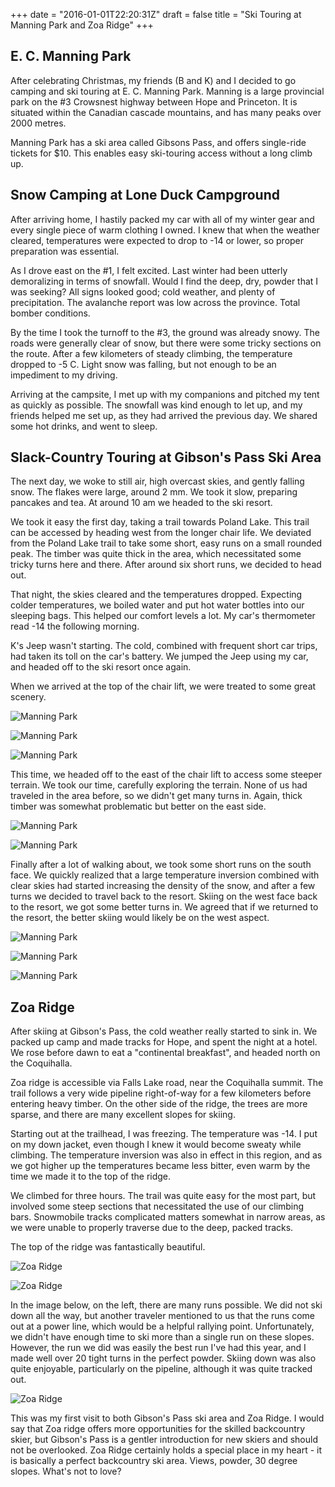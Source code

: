 +++
date = "2016-01-01T22:20:31Z"
draft = false
title = "Ski Touring at Manning Park and Zoa Ridge"
+++

E. C. Manning Park
------------------

After celebrating Christmas, my friends (B and K) and I decided to go camping and ski touring
at E. C. Manning Park. Manning is a large provincial park on the #3 Crowsnest highway
between Hope and Princeton. It is situated within the Canadian cascade mountains, and
has many peaks over 2000 metres.

Manning Park has a ski area called Gibsons Pass, and offers single-ride tickets for $10.
This enables easy ski-touring access without a long climb up.

Snow Camping at Lone Duck Campground
------------------------------------

After arriving home, I hastily packed my car with all of my winter gear and every
single piece of warm clothing I owned. I knew that when the weather cleared,
temperatures were expected to drop to -14 or lower, so proper preparation was essential.

As I drove east on the #1, I felt excited. Last winter had been utterly demoralizing in terms
of snowfall. Would I find the deep, dry, powder that I was seeking? All signs looked good;
cold weather, and plenty of precipitation. The avalanche report was low across the province.
Total bomber conditions.

By the time I took the turnoff to the #3, the ground was already snowy. The roads were generally
clear of snow, but there were some tricky sections on the route. After a few kilometers of
steady climbing, the temperature dropped to -5 C. Light snow was falling, but not enough to
be an impediment to my driving.

Arriving at the campsite, I met up with my companions and pitched my tent as quickly as
possible. The snowfall was kind enough to let up, and my friends helped me set up, as
they had arrived the previous day. We shared some hot drinks, and went to sleep.

Slack-Country Touring at Gibson's Pass Ski Area
-----------------------------------------------

The next day, we woke to still air, high overcast skies, and gently falling snow. The flakes were large, around 2 mm.
We took it slow, preparing pancakes and tea. At around 10 am we headed to the ski resort.

We took it easy the first day, taking a trail towards Poland Lake. This trail can be accessed by
heading west from the longer chair life. We deviated from the Poland Lake trail
to take some short, easy runs on a small rounded peak. The timber was quite thick in the area,
which necessitated some tricky turns here and there. After around six short runs, we decided to
head out.

That night, the skies cleared and the temperatures dropped. Expecting colder temperatures, we
boiled water and put hot water bottles into our sleeping bags. This helped our comfort levels a
lot. My car's thermometer read -14 the following morning.

K's Jeep wasn't starting. The cold, combined with frequent short car trips, had taken its toll on
the car's battery. We jumped the Jeep using my car, and headed off to the ski resort once again.

When we arrived at the top of the chair lift, we were treated to some great scenery.

![Manning Park](https://chlebek.ca/manning_1.jpg)

![Manning Park](https://chlebek.ca/manning_2.jpg)

![Manning Park](https://chlebek.ca/manning_3.jpg)

This time, we headed off to the east of the chair lift to access some steeper terrain. We took our
time, carefully exploring the terrain. None of us had traveled in the area before, so we didn't
get many turns in. Again, thick timber was somewhat problematic but better on the east side.

![Manning Park](https://chlebek.ca/manning_4.jpg)

![Manning Park](https://chlebek.ca/manning_5.jpg)

Finally after a lot of walking about, we took some short runs on the south face. We quickly realized
that a large temperature inversion combined with clear skies had started increasing the density of
the snow, and after a few turns we decided to travel back to the resort. Skiing on the west face
back to the resort, we got some better turns in. We agreed that if we returned to the resort, the better
skiing would likely be on the west aspect.

![Manning Park](https://chlebek.ca/manning_6.jpg)

![Manning Park](https://chlebek.ca/manning_7.jpg)

![Manning Park](https://chlebek.ca/manning_8.jpg)


Zoa Ridge
---------

After skiing at Gibson's Pass, the cold weather really started to sink in. We packed up camp and made tracks for
Hope, and spent the night at a hotel. We rose before dawn to eat a "continental breakfast", and headed north on
the Coquihalla.

Zoa ridge is accessible via Falls Lake road, near the Coquihalla summit. The trail follows a very wide pipeline
right-of-way for a few kilometers before entering heavy timber. On the other side of the ridge, the trees
are more sparse, and there are many excellent slopes for skiing.

Starting out at the trailhead, I was freezing. The temperature was -14. I put on my down jacket, even
though I knew it would become sweaty while climbing. The temperature inversion was also in effect in this
region, and as we got higher up the temperatures became less bitter, even warm by the time we made it
to the top of the ridge.

We climbed for three hours. The trail was quite easy for the most part, but involved some steep sections
that necessitated the use of our climbing bars. Snowmobile tracks complicated matters somewhat in narrow areas,
as we were unable to properly traverse due to the deep, packed tracks.

The top of the ridge was fantastically beautiful.

![Zoa Ridge](https://chlebek.ca/zoa_1.jpg)

![Zoa Ridge](https://chlebek.ca/zoa_3.jpg)

In the image below, on the left, there are many runs possible. We did not ski down all the way, but another traveler mentioned to us
that the runs come out at a power line, which would be a helpful rallying point. Unfortunately, we didn't have enough
time to ski more than a single run on these slopes. However, the run we did was easily the best run I've had this year, and I made
well over 20 tight turns in the perfect powder. Skiing down was also quite enjoyable, particularly on the pipeline, although it was
quite tracked out.

![Zoa Ridge](https://chlebek.ca/zoa_2.jpg)

This was my first visit to both Gibson's Pass ski area and Zoa Ridge. I would say that Zoa ridge offers more opportunities
for the skilled backcountry skier, but Gibson's Pass is a gentler introduction for new skiers and should not be overlooked.
Zoa Ridge certainly holds a special place in my heart - it is basically a perfect backcountry ski area. Views, powder, 30 degree
slopes. What's not to love?
